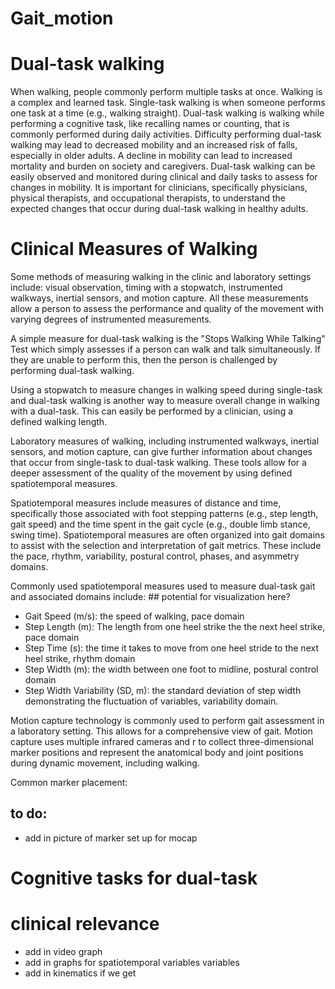 # Gait_motion

# Dual-task walking
When walking, people commonly perform multiple tasks at once. Walking is a complex and learned task. Single-task walking is when someone performs one task at a time (e.g., walking straight). Dual-task walking is walking while performing a cognitive task, like recalling names or counting, that is commonly performed during daily activities. Difficulty performing dual-task walking may lead to decreased mobility and an increased risk of falls, especially in older adults. A decline in mobility can lead to increased mortality and burden on society and caregivers. Dual-task walking can be easily observed and monitored during clinical and daily tasks to assess for changes in mobility. It is important for clinicians, specifically physicians, physical therapists, and occupational therapists, to understand the expected changes that occur during dual-task walking in healthy adults.


# Clinical Measures of Walking
Some methods of measuring walking in the clinic and laboratory settings include: visual observation, timing with a stopwatch, instrumented walkways, inertial sensors, and motion capture. All these measurements allow a person to assess the performance and quality of the movement with varying degrees of instrumented measurements. 

A simple measure for dual-task walking is the "Stops Walking While Talking" Test which simply assesses if a person can walk and talk simultaneously. If they are unable to perform this, then the person is challenged by performing dual-task walking. 

Using a stopwatch to measure changes in walking speed during single-task and dual-task walking is another way to measure overall change in walking with a dual-task. This can easily be performed by a clinician, using a defined walking length. 

Laboratory measures of walking, including instrumented walkways, inertial sensors, and motion capture, can give further information about changes that occur from single-task to dual-task walking. These tools allow for a deeper assessment of the quality of the movement by using defined spatiotemporal measures. 

Spatiotemporal measures include measures of distance and time, specifically those associated with foot stepping patterns (e.g., step length, gait speed) and the time spent in the gait cycle (e.g., double limb stance, swing time). Spatiotemporal measures are often organized into gait domains to assist with the selection and interpretation of gait metrics. These include the pace, rhythm, variability, postural control, phases, and asymmetry domains. 

Commonly used spatiotemporal measures used to measure dual-task gait and associated domains include: ## potential for visualization here?
- Gait Speed (m/s): the speed of walking, pace domain
- Step Length (m): The length from one heel strike the the next heel strike, pace domain
- Step Time (s): the time it takes to move from one heel stride to the next heel strike, rhythm domain
- Step Width (m): the width between one foot to midline, postural control domain
- Step Width Variability (SD, m): the standard deviation of step width demonstrating the fluctuation of variables, variability domain.

Motion capture technology is commonly used to perform gait assessment in a laboratory setting. This allows for a comprehensive view of gait. Motion capture uses multiple infrared cameras and r to collect three-dimensional marker positions and represent the anatomical body and joint positions during dynamic movement, including walking. 

Common marker placement:

## to do:

- add in picture of marker set up for mocap



# Cognitive tasks for dual-task



# clinical relevance
- add in video graph
- add in graphs for spatiotemporal variables variables
- add in kinematics if we get
